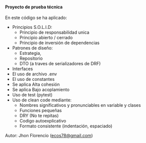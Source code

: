 #### Proyecto de prueba técnica


En este código se ha aplicado:

- Principios S.O.L.I.D:
    - Principio de responsabilidad unica
    - Principio abierto / cerrado
    - Principio de inversión de dependencias
- Patrones de diseño:
    - Estrategia, 
    - Repositorio
    - DTO (a traves de serializadores de DRF)
- Interfaces
- El uso de archivo .env
- El uso de constantes
- Se aplica Alta cohesión
- Se aplica Bajo acoplamiento
- Uso de test (pytest)
- Uso de clean code mediante:
    - Nombres significativos y pronunciables en variable y clases
    - Funciones pequeñas
    - DRY (No te repitas)
    - Codigo autoexplicativo
    - Formato consistente (indentación, espaciado)


Autor: Jhon Florencio (ecos78@gmail.com)
